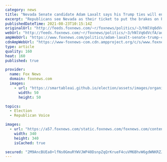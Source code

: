 ```yaml
---
category: news
title: "Nevada Senate candidate Adam Laxalt says his Trump ties will energize base, give GOP majority in 2022"
excerpt: "Republicans see Nevada as their ticket to put the brakes on President Biden's agenda for the final two years of his term. And Senate candidate Adam Laxalt believes that his support for former President Trump will help put him over the top in the state Republicans have had trouble winning for years."
publishedDateTime: 2021-08-23T10:15:14Z
originalUrl: "http://feeds.foxnews.com/~r/foxnews/politics/~3/hNlVq6dVcfA/adam-laxalt-senate-trump-coalition-nevada"
webUrl: "http://feeds.foxnews.com/~r/foxnews/politics/~3/hNlVq6dVcfA/adam-laxalt-senate-trump-coalition-nevada"
ampWebUrl: "https://www.foxnews.com/politics/adam-laxalt-senate-trump-coalition-nevada.amp"
cdnAmpWebUrl: "https://www-foxnews-com.cdn.ampproject.org/c/s/www.foxnews.com/politics/adam-laxalt-senate-trump-coalition-nevada.amp"
type: article
quality: 160
heat: 160
published: true

provider:
  name: Fox News
  domain: foxnews.com
  images:
    - url: "https://smartableai.github.io/election/assets/images/organizations/foxnews.com-50x50.jpg"
      width: 50
      height: 50

topics:
  - Election
  - Republican Voice

images:
  - url: "https://a57.foxnews.com/static.foxnews.com/foxnews.com/content/uploads/2020/01/340/340/Screen-Shot-2020-01-15-at-11.36.03-AM.png?ve=1&tl=1"
    width: 340
    height: 340
    isCached: true

secured: "2M9AncBUEa8+lfNs0GmuRYWVJWP40DsnpZqQrKrueF4cuVM6BhvW6gdWNKRZJYWAyZ9jvWKUywZP/fPUHvPPMzpuYTqK8vgiIaOlXSty+GDfnIn4bOqrrIZrkJu6Pjr85k8opZK2hZvIEQGx7AEPxsTkpvGBFoRc2ZBFVKxYpovVGMhRfotZuSyZhpmpSydFLc8KRz/f+IfVrpeZyRrcApBroyaAVumyADtsTG6uh5bZOznwNhv/TFjaAEmgKIuH49gQj37Xu72m/AWssXNLqKWPJWO7+b5V70J2KinKZ613uplKWDLT2NTBJB6mUVYL0XvXGpwC2jsd6MNZH4NhqqYXJt7aK/yNGlZOuBV9j2s=;EQzSnLQ5BrVBE3ZbazsUig=="
---
```


